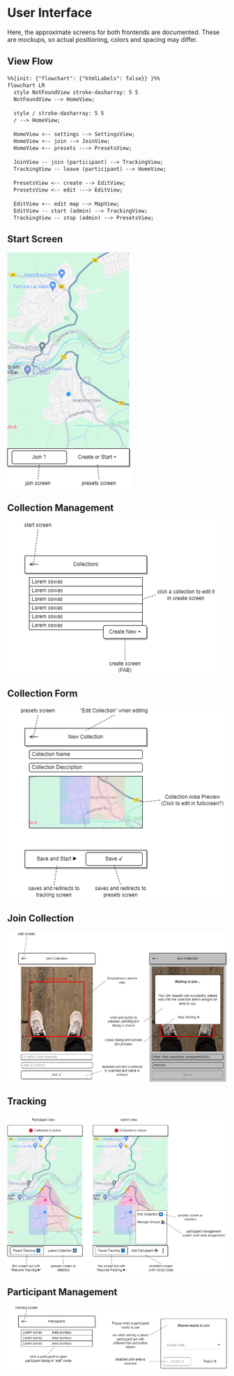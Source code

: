 # User Interface

Here, the approximate screens for both frontends are documented.
These are mockups, so actual positioning, colors and spacing may differ.

## View Flow

```mermaid
%%{init: {"flowchart": {"htmlLabels": false}} }%%
flowchart LR
  style NotFoundView stroke-dasharray: 5 5
  NotFoundView --> HomeView;

  style / stroke-dasharray: 5 5
  / --> HomeView;

  HomeView <-- settings --> SettingsView;
  HomeView <-- join --> JoinView;
  HomeView <-- presets ---> PresetsView;

  JoinView -- join (participant) --> TrackingView;
  TrackingView -- leave (participant) --> HomeView;

  PresetsView <-- create --> EditView;
  PresetsView <-- edit ---> EditView;

  EditView <-- edit map --> MapView;
  EditView -- start (admin) --> TrackingView;
  TrackingView -- stop (admin) --> PresetsView;
```

## Start Screen

![](/docs/assets/ui/start.drawio.png)

## Collection Management

![](/docs/assets/ui/presets.drawio.png)

## Collection Form

![](/docs/assets/ui/create.drawio.png)

## Join Collection

![](/docs/assets/ui/join.drawio.png)

## Tracking

![](/docs/assets/ui/tracking.drawio.png)

## Participant Management

![](/docs/assets/ui/participants.drawio.png)
